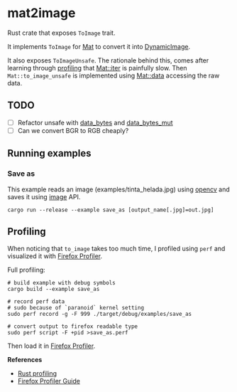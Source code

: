# mat2image

Rust crate that exposes `ToImage` trait.

It implements `ToImage` for
[Mat](https://docs.rs/opencv/latest/opencv/core/struct.Mat.html) to convert it 
into [DynamicImage](https://docs.rs/image/latest/image/enum.DynamicImage.html).

It also exposes `ToImageUnsafe`. The rationale behind this, comes after learning
through [profiling](#profiling) that
[Mat::iter](https://docs.rs/opencv/latest/opencv/core/struct.Mat.html#method.iter)
is painfully slow. Then `Mat::to_image_unsafe` is implemented using
[Mat::data](https://docs.rs/opencv/latest/opencv/core/trait.MatTraitConstManual.html#method.data)
accessing the raw data.

## TODO

- [ ] Refactor unsafe with
[data_bytes](https://docs.rs/opencv/latest/opencv/core/trait.MatTraitManual.html#method.data_bytes) and
[data_bytes_mut](https://docs.rs/opencv/latest/opencv/core/trait.MatTraitManual.html#method.data_bytes_mut)
- [ ] Can we convert BGR to RGB cheaply?

## Running examples

### Save as

This example reads an image (examples/tinta_helada.jpg) using
[opencv](https://docs.rs/opencv/latest/opencv/) and  saves it using
[image](https://docs.rs/image/latest/image/) API.

```
cargo run --release --example save_as [output_name[.jpg]=out.jpg]
```

## Profiling

When noticing that `to_image` takes too much time, I profiled using `perf` and
visualized it with [Firefox Profiler](https://profiler.firefox.com).

Full profiling:

```
# build example with debug symbols
cargo build --example save_as

# record perf data
# sudo because of `paranoid` kernel setting
sudo perf record -g -F 999 ./target/debug/examples/save_as

# convert output to firefox readable type
sudo perf script -F +pid >save_as.perf
```

Then load it in [Firefox Profiler](https://profiler.firefox.com).

**References**

- [Rust profiling](https://nnethercote.github.io/perf-book/profiling.html)
- [Firefox Profiler Guide](https://github.com/firefox-devtools/profiler/blob/main/docs-user/guide-perf-profiling.md)